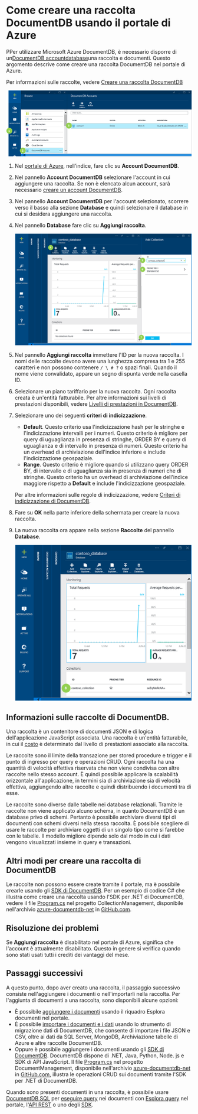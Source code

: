<properties 
	pageTitle="Creare un insieme di database DocumentDB | Microsoft Azure" 
	description="Informazioni su come creare raccolte di documenti JSON tramite il portale del servizio online per Azure DocumentDB, un database di documenti NoSQL basato su cloud. Ottenere una versione di valutazione." 
	services="documentdb" 
	authors="mimig1" 
	manager="jhubbard" 
	editor="monicar" 
	documentationCenter=""/>

<tags 
	ms.service="documentdb" 
	ms.workload="data-services" 
	ms.tgt_pltfrm="na" 
	ms.devlang="na" 
	ms.topic="get-started-article" 
	ms.date="12/18/2015" 
	ms.author="mimig"/>

# Come creare una raccolta DocumentDB usando il portale di Azure

PPer utilizzare Microsoft Azure DocumentDB, è necessario disporre di un[DocumentDB account](documentdb-create-account.md)[database](documentdb-create-database.md)una raccolta e documenti. Questo argomento descrive come creare una raccolta DocumentDB nel portale di Azure.

Per informazioni sulle raccolte, vedere [Creare una raccolta DocumentDB](#what-is-a-documentdb-collection)

![Schermata che evidenzia gli account di DocumentDB nell'indice, l'account nel pannello Account DocumentDB e il database nel pannello dell’account DocumentDB, nella sezione Database](./media/documentdb-create-collection/docdb-database-creation-1-3.png)

1.  Nel [portale di Azure](https://portal.azure.com/), nell’indice, fare clic su **Account DocumentDB**. 

2.  Nel pannello **Account DocumentDB** selezionare l'account in cui aggiungere una raccolta. Se non è elencato alcun account, sarà necessario [creare un account DocumentDB](documentdb-create-account.md).

3. Nel pannello **Account DocumentDB** per l'account selezionato, scorrere verso il basso alla sezione **Database** e quindi selezionare il database in cui si desidera aggiungere una raccolta.
    
4. Nel pannello **Database** fare clic su **Aggiungi raccolta**.

	![Cattura di schermata in cui sono evidenziati il pulsante Aggiungi raccolta nel pannello Database, le impostazioni nel pannello Aggiungi raccolta e il pulsante OK. Portale di Azure per DocumentDB. Creatore di database basati su cloud per database JSON NoSQL](./media/documentdb-create-collection/docdb-collection-creation-4-7.png)

5. Nel pannello **Aggiungi raccolta** immettere l'ID per la nuova raccolta. I nomi delle raccolte devono avere una lunghezza compresa tra 1 e 255 caratteri e non possono contenere `/ \ # ?` o spazi finali. Quando il nome viene convalidato, appare un segno di spunta verde nella casella ID.

6. Selezionare un piano tariffario per la nuova raccolta. Ogni raccolta creata è un'entità fatturabile. Per altre informazioni sui livelli di prestazioni disponibili, vedere [Livelli di prestazioni in DocumentDB](documentdb-performance-levels.md).

7. Selezionare uno dei seguenti **criteri di indicizzazione**.

	- **Default**. Questo criterio usa l'indicizzazione hash per le stringhe e l'indicizzazione intervalli per i numeri. Questo criterio è migliore per query di uguaglianza in presenza di stringhe, ORDER BY e query di uguaglianza e di intervallo in presenza di numeri. Questo criterio ha un overhead di archiviazione dell'indice inferiore e include l'indicizzazione geospaziale.
	- **Range**. Questo criterio è migliore quando si utilizzano query ORDER BY, di intervallo e di uguaglianza sia in presenza di numeri che di stringhe. Questo criterio ha un overhead di archiviazione dell'indice maggiore rispetto a **Default** e include l'indicizzazione geospaziale.

	Per altre informazioni sulle regole di indicizzazione, vedere [Criteri di indicizzazione di DocumentDB](documentdb-indexing-policies.md).

8. Fare su **OK** nella parte inferiore della schermata per creare la nuova raccolta.


9. La nuova raccolta ora appare nella sezione **Raccolte** del pannello **Database**.
 
	![Cattura di schermata della nuova raccolta nel pannello Database. Portale di Azure per DocumentDB. Creatore di database basati su cloud per database JSON NoSQL](./media/documentdb-create-collection/docdb-collection-creation-8.png)

## Informazioni sulle raccolte di DocumentDB. 

Una raccolta è un contenitore di documenti JSON e di logica dell'applicazione JavaScript associata. Una raccolta è un'entità fatturabile, in cui il [costo](documentdb-performance-levels.md) è determinato dal livello di prestazioni associato alla raccolta.

Le raccolte sono il limite della transazione per stored procedure e trigger e il punto di ingresso per query e operazioni CRUD. Ogni raccolta ha una quantità di velocità effettiva riservata che non viene condivisa con altre raccolte nello stesso account. È quindi possibile applicare la scalabilità orizzontale all'applicazione, in termini sia di archiviazione sia di velocità effettiva, aggiungendo altre raccolte e quindi distribuendo i documenti tra di esse.

Le raccolte sono diverse dalle tabelle nei database relazionali. Tramite le raccolte non viene applicato alcuno schema, in quanto DocumentDB è un database privo di schemi. Pertanto è possibile archiviare diversi tipi di documenti con schemi diversi nella stessa raccolta. È possibile scegliere di usare le raccolte per archiviare oggetti di un singolo tipo come si farebbe con le tabelle. Il modello migliore dipende solo dal modo in cui i dati vengono visualizzati insieme in query e transazioni.

## Altri modi per creare una raccolta di DocumentDB

Le raccolte non possono essere create tramite il portale, ma è possibile crearle usando gli [SDK di DocumentDB](https://msdn.microsoft.com/library/azure/dn781482.aspx). Per un esempio di codice C# che illustra come creare una raccolta usando l'SDK per .NET di DocumentDB, vedere il file [Program.cs](https://github.com/Azure/azure-documentdb-net/blob/master/samples/code-samples/CollectionManagement/Program.cs) nel progetto CollectionManagement, disponibile nell'archivio [azure-documentdb-net](https://github.com/Azure/azure-documentdb-net) in [GitHub.com](https://github.com).

## Risoluzione dei problemi

Se **Aggiungi raccolta** è disabilitato nel portale di Azure, significa che l'account è attualmente disabilitato. Questo in genere si verifica quando sono stati usati tutti i crediti dei vantaggi del mese.

## Passaggi successivi

A questo punto, dopo aver creato una raccolta, il passaggio successivo consiste nell'aggiungere i documenti o nell'importarli nella raccolta. Per l'aggiunta di documenti a una raccolta, sono disponibili alcune opzioni:

- È possibile [aggiungere i documenti](documentdb-view-json-document-explorer.md) usando il riquadro Esplora documenti nel portale.
- È possibile [importare i documenti e i dati](documentdb-import-data.md) usando lo strumento di migrazione dati di DocumentDB, che consente di importare i file JSON e CSV, oltre ai dati da SQL Server, MongoDB, Archiviazione tabelle di Azure e altre raccolte DocumentDB. 
- Oppure è possibile aggiungere i documenti usando gli [SDK di DocumentDB](documentdb-sdk-dotnet.md). DocumentDB dispone di .NET, Java, Python, Node. js e SDK di API JavaScript. Il file [Program.cs](https://github.com/Azure/azure-documentdb-net/blob/master/samples/code-samples/DocumentManagement/Program.cs) nel progetto DocumentManagement, disponibile nell'archivio [azure-documentdb-net](https://github.com/Azure/azure-documentdb-net) in [GitHub.com](https://github.com), illustra le operazioni CRUD sui documenti tramite l'SDK per .NET di DocumentDB.

Quando sono presenti documenti in una raccolta, è possibile usare [DocumentDB SQL](documentdb-sql-query.md) per [eseguire query](documentdb-sql-query.md#executing-queries) nei documenti con [Esplora query](documentdb-query-collections-query-explorer.md) nel portale, l'[API REST](https://msdn.microsoft.com/library/azure/dn781481.aspx) o uno degli [SDK](documentdb-sdk-dotnet.md).

<!---HONumber=AcomDC_0218_2016-->